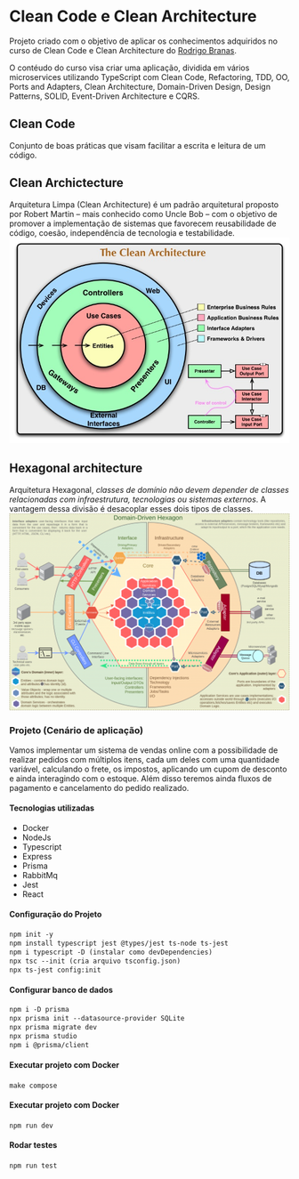 # Clean Code e Clean Architecture

Projeto criado com o objetivo de aplicar os conhecimentos adquiridos no curso de Clean Code e Clean Architecture do [Rodrigo Branas](https://app.branas.io/public/products).

O contéudo do curso visa criar uma aplicação, dividida em vários microservices utilizando TypeScript com Clean Code, Refactoring, TDD, OO, Ports and Adapters, Clean Architecture, Domain-Driven Design, Design Patterns, SOLID, Event-Driven Architecture e CQRS.

## Clean Code

Conjunto de boas práticas que visam facilitar a escrita e leitura de um código.

## Clean Archictecture

Arquitetura Limpa (Clean Architecture) é um padrão arquitetural proposto por Robert Martin – mais conhecido como Uncle Bob – com o objetivo de promover a implementação de sistemas que favorecem reusabilidade de código, coesão, independência de tecnologia e testabilidade.
![Clean Architecture](https://github.com/victorcarlosgf/clean_code-clean_architecture/blob/main/resources/CleanArchitecture.jpg)

## Hexagonal architecture

Arquitetura Hexagonal, *classes de domínio não devem depender de classes relacionadas com infraestrutura, tecnologias ou sistemas externos*. A vantagem dessa divisão é desacoplar esses dois tipos de classes.
![Hexagonal architecture](https://github.com/victorcarlosgf/clean_code-clean_architecture/blob/main/resources/Arquitetura-Hexagonal-PECA-2-1-1024x721.png)

### Projeto (Cenário de aplicação)

Vamos implementar um sistema de vendas online com a possibilidade de realizar pedidos com múltiplos itens, 
cada um deles com uma quantidade variável, calculando o frete, os impostos, aplicando um cupom de desconto 
e ainda interagindo com o estoque. Além disso teremos ainda fluxos de pagamento e cancelamento do pedido realizado.

#### Tecnologias utilizadas
* Docker
* NodeJs
* Typescript
* Express
* Prisma
* RabbitMq
* Jest
* React

#### Configuração do Projeto
```
npm init -y
npm install typescript jest @types/jest ts-node ts-jest
npm i typescript -D (instalar como devDependencies)
npx tsc --init (cria arquivo tsconfig.json)
npx ts-jest config:init
```

#### Configurar banco de dados
```
npm i -D prisma
npx prisma init --datasource-provider SQLite
npx prisma migrate dev
npx prisma studio
npm i @prisma/client
```

#### Executar projeto com Docker
`make compose`

#### Executar projeto com Docker
`npm run dev`

#### Rodar testes
`npm run test`
